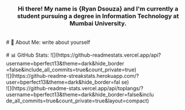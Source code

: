 <h3 align = "center">Hi there! My name is {Ryan Dsouza} and I'm
currently a student pursuing a degree in Information Technology at
Mumbai University.</h3>
<br>
# 💫 About Me:
write about yourself
<br>
<br>
# 📊 GitHub Stats:
![](https://github-readmestats.vercel.app/api?username=bperfect13&theme=dark&hide_border
=false&include_all_commits=true&count_private=true)<br/>
![](https://github-readme-streakstats.herokuapp.com/?user=bperfect13&theme=dark&hide_border=fal
se)<br/>
![](https://github-readme-stats.vercel.app/api/toplangs/?username=bperfect13&theme=dark&hide_border=false&inclu
de_all_commits=true&count_private=true&layout=compact)
